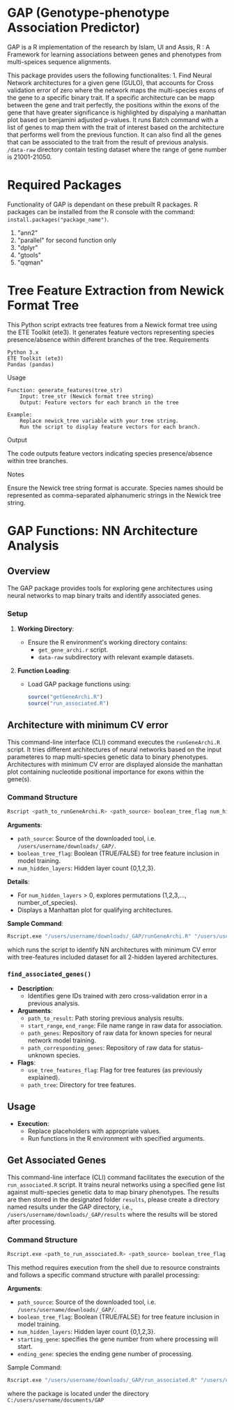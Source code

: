 # GAP (Genotype-phenotype Association Predictor)

GAP is a R implementation of the research by Islam, UI and Assis, R : A Framework for learning associations between genes and phenotypes from multi-speices sequence alignments.

This package provides users the following functionalites: 1. Find Neural Network architectures for a given gene (GULO), that accounts for Cross validation error of zero where the network maps the multi-species exons of the gene to a specific binary trait. If a specific architecture can be mapp between the gene and trait perfectly, the positions within the exons of the gene that have greater significance is highlighted by dispalying a manhattan plot based on benjamini adjusted p-values. It runs Batch command with a list of genes to map them with the trait of interest based on the architecture that performs well from the previous function. It can also find all the genes that can be associated to the trait from the result of previous analysis. `/data-raw` directory contain testing dataset where the range of gene number is 21001-21050.

# Required Packages

Functionality of GAP is dependant on these prebuilt R packages. R packages can be installed from the R console with the command: `install.packages("package_name")`.

1.  "ann2"
2.  "parallel" for second function only
3.  "dplyr"
4.  "gtools"
5.  "qqman"

# Tree Feature Extraction from Newick Format Tree
This Python script extracts tree features from a Newick format tree using the ETE Toolkit (ete3). It generates feature vectors representing species presence/absence within different branches of the tree.
Requirements

    Python 3.x
    ETE Toolkit (ete3)
    Pandas (pandas)

Usage

    Function: generate_features(tree_str)
        Input: tree_str (Newick format tree string)
        Output: Feature vectors for each branch in the tree

    Example:
        Replace newick_tree variable with your tree string.
        Run the script to display feature vectors for each branch.

Output

The code outputs feature vectors indicating species presence/absence within tree branches.

Notes

Ensure the Newick tree string format is accurate.
Species names should be represented as comma-separated alphanumeric strings in the Newick tree string.

# GAP Functions: NN Architecture Analysis

## Overview

The GAP package provides tools for exploring gene architectures using neural networks to map binary traits and identify associated genes.

### Setup

1. **Working Directory**:
   - Ensure the R environment's working directory contains:
     - `get_gene_archi.r` script.
     - `data-raw` subdirectory with relevant example datasets.

2. **Function Loading**:
   - Load GAP package functions using:
     ```R
     source("getGeneArchi.R")
     source("run_associated.R")
     ```

## Architecture with minimum CV error
This command-line interface (CLI) command executes the `runGeneArchi.R` script. It tries different architectures of neural networks based on the input parameteres to map multi-species genetic data to binary phenotypes. Architectures with minimum CV error are displayed alonside the manhattan plot containing nucleotide positional importance for exons within the gene(s).

### Command Structure

```bash
Rscript <path_to_runGeneArchi.R> <path_source> boolean_tree_flag num_hidden_layers
```
**Arguments**:
  - `path_source`: Source of the downloaded tool, i.e. `/users/username/downloads/_GAP/`.
  - `boolean_tree_flag`: Boolean (TRUE/FALSE) for tree feature inclusion in model training.
  - `num_hidden_layers`: Hidden layer count {0,1,2,3}.
    
**Details**:
  - For `num_hidden_layers` > 0, explores permutations (1,2,3,..., number_of_species).
  - Displays a Manhattan plot for qualifying architectures.
    
**Sample Command**:
```bash 
Rscript.exe "/users/username/downloads/_GAP/runGeneArchi.R" "/users/username/downloads/_GAP/" TRUE 2.
```
which runs the script to identify NN architectures with minimum CV error with tree-features included dataset for all 2-hidden layered architectures.




### `find_associated_genes()`

- **Description**:
  - Identifies gene IDs trained with zero cross-validation error in a previous analysis.
- **Arguments**:
  - `path_to_result`: Path storing previous analysis results.
  - `start_range`, `end_range`: File name range in raw data for association.
  - `path_genes`: Repository of raw data for known species for neural network model training.
  - `path_corresponding_genes`: Repository of raw data for status-unknown species.
- **Flags**:
  - `use_tree_features_flag`: Flag for tree features (as previously explained).
  - `path_tree`: Directory for tree features.

## Usage

- **Execution**:
  - Replace placeholders with appropriate values.
  - Run functions in the R environment with specified arguments.

## Get Associated Genes

This command-line interface (CLI) command facilitates the execution of the `run_associated.R` script. It trains neural networks using a specified gene list against multi-species genetic data to map binary phenotypes. The results are then stored in the designated folder `results`, please create a directory named results under the GAP directory, i.e., `/users/username/downloads/_GAP/results` where the results will be stored after processing.

### Command Structure

```bash
Rscript.exe <path_to_run_associated.R> <path_source> boolean_tree_flag num_hidden_layers starting_gene ending_gene
```
This method requires execution from the shell due to resource constraints and follows a specific command structure with parallel processing:

**Arguments**:
  - `path_source`: Source of the downloaded tool, i.e. `/users/username/downloads/_GAP/`.
  - `boolean_tree_flag`: Boolean (TRUE/FALSE) for tree feature inclusion in model training.
  - `num_hidden_layers`: Hidden layer count {0,1,2,3}.
  - `starting_gene`: specifies the gene number from where processing will start.
  - `ending_gene`: species the ending gene number of processing.

Sample Command:
```bash 
Rscript.exe "/users/username/downloads/_GAP/run_associated.R" "/users/username/downloads/_GAP/" TRUE 2 21030 21040.
```
where the package is located under the directory `C:/users/username/documents/GAP`
